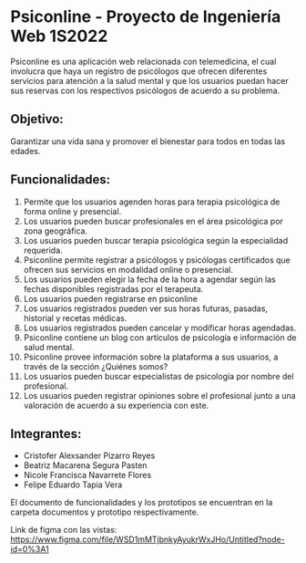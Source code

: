 # Psiconline - Proyecto de Ingeniería Web 1S2022

Psiconline es una aplicación web relacionada con telemedicina, el cual involucra que haya un registro de psicólogos que ofrecen diferentes servicios para atención a la salud mental y que los usuarios puedan hacer sus reservas con los respectivos psicólogos de acuerdo a su problema.
## Objetivo: 
Garantizar una vida sana y promover el bienestar para todos en todas las edades.
## Funcionalidades:
1. Permite que los usuarios agenden horas para terapia psicológica de forma online y presencial.
2. Los usuarios pueden buscar profesionales en el área psicológica por zona geográfica.
3. Los usuarios pueden buscar terapia psicológica según la especialidad requerida.
4. Psiconline permite registrar a psicólogos y psicólogas certificados que ofrecen sus servicios en modalidad online o presencial.
5. Los usuarios pueden elegir la fecha de la hora a agendar según las fechas disponibles registradas por el terapeuta.
6. Los usuarios pueden registrarse en psiconline
7. Los usuarios registrados pueden ver sus horas futuras, pasadas, historial y recetas médicas.
8. Los usuarios registrados pueden cancelar y modificar horas agendadas.
9. Psiconline contiene un blog con artículos de psicología e información de salud mental.
10. Psiconline provee información sobre la plataforma a sus usuarios, a través de la sección ¿Quiénes somos?
11. Los usuarios pueden buscar especialistas de psicología por nombre del profesional.
12. Los usuarios pueden registrar opiniones sobre el profesional junto a una valoración de acuerdo a su experiencia con este.

## Integrantes:
- Cristofer Alexsander Pizarro Reyes
- Beatriz Macarena Segura Pasten
- Nicole Francisca Navarrete Flores
- Felipe Eduardo Tapia Vera

El documento de funcionalidades y los prototipos se encuentran en la carpeta documentos y prototipo respectivamente.


Link de figma con las vistas: https://www.figma.com/file/WSD1mMTjbnkyAyukrWxJHo/Untitled?node-id=0%3A1
